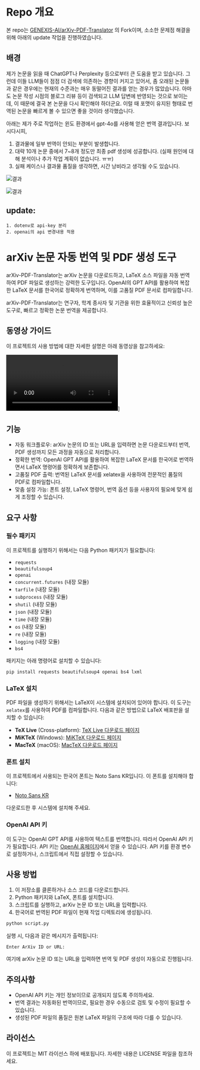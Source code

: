 

# Repo 개요

본 repo는 [GENEXIS-AI/arXiv-PDF-Translator](https://github.com/GENEXIS-AI/arXiv-PDF-Translator) 의 Fork이며, 소소한 문제점 해결을 위해 아래의 update 작업을 진행하였습니다.

## 배경
제가 논문을 읽을 때 ChatGPT나 Perplexity 등으로부터 큰 도움을 받고 있습니다. 그런데 이들 LLM들이 점점 더 검색에 의존하는 경향이 커지고 있어서, 좀 오래된 논문들과 같은 경우에는 현재의 수준과는 매우 동떨어진 결과를 얻는 경우가 많았습니다. 아마도 논문 작성 시점의 블로그 리뷰 등이 검색되고 LLM 답변에 반영되는 것으로 보이는데, 이 때문에 결국 본 논문을 다시 확인해야 하더군요. 이럴 때 포맷이 유지된 형태로 번역된 논문을 빠르게 볼 수 있으면 좋을 것이라 생각했습니다.

아래는 제가 주로 작업하는 윈도 환경에서 gpt-4o를 사용해 얻은 번역 결과입니다. 보시다시피, 

1. 결과물에 일부 번역이 안되는 부분이 발생합니다.
2. 대략 10개 논문 중에서 7~8개 정도만 최종 pdf 생성에 성공합니다. (실패 원인에 대해 분석이나 추가 작업 계획이 없습니다. ㅠㅠ)
3. 실패 케이스나 결과물 품질을 생각하면, 시간 낭비라고 생각될 수도 있습니다.

![결과](https://github.com/secutron/arXiv-PDF-Translator-2411/blob/main/sample_0.jpg?raw=true)

![결과](https://github.com/secutron/arXiv-PDF-Translator-2411/blob/main/sample_1.jpg?raw=true)



## update: 
    1. dotenv로 api-key 분리
    2. openai의 api 변경내용 적용  
  
  
  
# arXiv 논문 자동 번역 및 PDF 생성 도구

arXiv-PDF-Translator는 arXiv 논문을 다운로드하고, LaTeX 소스 파일을 자동 번역하여 PDF 파일로 생성하는 강력한 도구입니다. OpenAI의 GPT API를 활용하여 복잡한 LaTeX 문서를 한국어로 정확하게 번역하며, 이를 고품질 PDF 문서로 컴파일합니다.

arXiv-PDF-Translator는 연구자, 학계 종사자 및 기관을 위한 효율적이고 신뢰성 높은 도구로, 빠르고 정확한 논문 번역을 제공합니다.

## 동영상 가이드

이 프로젝트의 사용 방법에 대한 자세한 설명은 아래 동영상을 참고하세요:

![사용법](https://github.com/secutron/arXiv-PDF-Translator-2411/blob/main/demo.mp4)]

## 기능

- 자동 워크플로우: arXiv 논문의 ID 또는 URL을 입력하면 논문 다운로드부터 번역, PDF 생성까지 모든 과정을 자동으로 처리합니다.
- 정확한 번역: OpenAI GPT API를 활용하여 복잡한 LaTeX 문서를 한국어로 번역하면서 LaTeX 명령어를 정확하게 보존합니다.
- 고품질 PDF 출력: 번역된 LaTeX 문서를 xelatex을 사용하여 전문적인 품질의 PDF로 컴파일합니다.
- 맞춤 설정 가능: 폰트 설정, LaTeX 명령어, 번역 옵션 등을 사용자의 필요에 맞게 쉽게 조정할 수 있습니다.

## 요구 사항

### 필수 패키지

이 프로젝트를 실행하기 위해서는 다음 Python 패키지가 필요합니다:

- `requests`
- `beautifulsoup4`
- `openai`
- `concurrent.futures` (내장 모듈)
- `tarfile` (내장 모듈)
- `subprocess` (내장 모듈)
- `shutil` (내장 모듈)
- `json` (내장 모듈)
- `time` (내장 모듈)
- `os` (내장 모듈)
- `re` (내장 모듈)
- `logging` (내장 모듈)
- `bs4`

패키지는 아래 명령어로 설치할 수 있습니다:

```bash
pip install requests beautifulsoup4 openai bs4 lxml
```

### LaTeX 설치

PDF 파일을 생성하기 위해서는 LaTeX이 시스템에 설치되어 있어야 합니다. 이 도구는 `xelatex`를 사용하여 PDF를 컴파일합니다. 다음과 같은 방법으로 LaTeX 배포판을 설치할 수 있습니다:

- **TeX Live** (Cross-platform): [TeX Live 다운로드 페이지](https://www.tug.org/texlive/)
- **MiKTeX** (Windows): [MiKTeX 다운로드 페이지](https://miktex.org/download)
- **MacTeX** (macOS): [MacTeX 다운로드 페이지](https://tug.org/mactex/)

### 폰트 설치

이 프로젝트에서 사용되는 한국어 폰트는 Noto Sans KR입니다. 이 폰트를 설치해야 합니다:

- [Noto Sans KR](https://fonts.google.com/noto/specimen/Noto+Sans+KR)

다운로드한 후 시스템에 설치해 주세요.

### OpenAI API 키

이 도구는 OpenAI GPT API를 사용하여 텍스트를 번역합니다. 따라서 OpenAI API 키가 필요합니다. API 키는 [OpenAI 홈페이지](https://platform.openai.com/)에서 얻을 수 있습니다. API 키를 환경 변수로 설정하거나, 스크립트에서 직접 설정할 수 있습니다.

## 사용 방법

1. 이 저장소를 클론하거나 소스 코드를 다운로드합니다.
2. Python 패키지와 LaTeX, 폰트를 설치합니다.
3. 스크립트를 실행하고, arXiv 논문 ID 또는 URL을 입력합니다.
4. 한국어로 번역된 PDF 파일이 현재 작업 디렉토리에 생성됩니다.

```bash
python script.py
```

실행 시, 다음과 같은 메시지가 출력됩니다:

```
Enter ArXiv ID or URL: 
```

여기에 arXiv 논문 ID 또는 URL을 입력하면 번역 및 PDF 생성이 자동으로 진행됩니다.


## 주의사항

- OpenAI API 키는 개인 정보이므로 공개되지 않도록 주의하세요.
- 번역 결과는 자동화된 번역이므로, 필요한 경우 수동으로 검토 및 수정이 필요할 수 있습니다.
- 생성된 PDF 파일의 품질은 원본 LaTeX 파일의 구조에 따라 다를 수 있습니다.

## 라이선스

이 프로젝트는 MIT 라이선스 하에 배포됩니다. 자세한 내용은 LICENSE 파일을 참조하세요.
